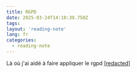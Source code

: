 ```yaml
---
title: RGPD
date: 2025-03-24T14:10:39.750Z
tags:
layout: 'reading-note'
lang: fr
categories: 
  - reading-note
---
```

Là où j'ai aidé à faire appliquer le rgpd 
<a href="https://france-nuit.github.io/article/">[redacted]</a> 
